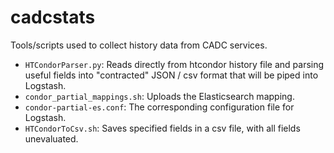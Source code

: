 # cadcstats
Tools/scripts used to collect history data from CADC services.

* ```HTCondorParser.py```: Reads directly from htcondor history file and parsing useful fields into "contracted" JSON / csv format that will be piped into Logstash.
* ```condor_partial_mappings.sh```: Uploads the Elasticsearch mapping.
* ```condor-partial-es.conf```: The corresponding configuration file for Logstash.
* ```HTCondorToCsv.sh```: Saves specified fields in a csv file, with all fields unevaluated.
